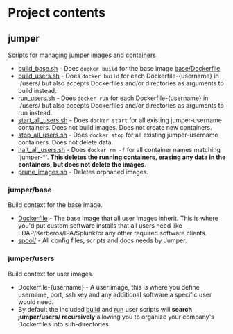 # Project contents

## jumper

Scripts for managing jumper images and containers

* [build_base.sh](/jumper/build_base.sh) - Does
`docker build` for the base image
[base/Dockerfile](/jumper/base/Dockerfile)
* [build_users.sh](/jumper/build_users.sh) - Does
`docker build` for each Dockerfile-{username} in ./users/ but also
accepts Dockerfiles and/or directories as arguments to build instead.
* [run_users.sh](/jumper/run_users.sh) - Does `docker run` for each
Dockerfile-{username} in ./users/ but also accepts Dockerfiles and/or
directories as arguments to run instead.
* [start_all_users.sh](/jumper/start_all_users.sh) - Does
`docker start` for all existing jumper-username containers. Does not
build images. Does not create new containers.
* [stop_all_users.sh](/jumper/stop_all_users.sh) - Does `docker stop`
for all existing jumper-username containers. Does not delete data.
* [halt_all_users.sh](/jumper/halt_all_users.sh) - Does `docker rm -f`
for all container names matching 'jumper-*'.
__This deletes the running containers, erasing any data in the
containers, but does not delete the images__.
* [prune_images.sh](/jumper/prune_images.sh) - Deletes orphaned images.

### jumper/base

Build context for the base image.

* [Dockerfile](/jumper/base/Dockerfile) - The base image that all user
images inherit. This is where you'd put custom software installs that
all users need like LDAP/Kerberos/IPA/Splunk/or any other required
software clients.
* [spool/](/jumper/base/spool) - All config files, scripts and docs
needs by Jumper.

### jumper/users

Build context for user images.

* Dockerfile-{username} - A user image, this is where you define
username, port, ssh key and any additional software a specific user
would need.
* By default the included [build](../jumper/build_users.sh) and
[run](../jumper/run_users.sh) user scripts will __search
jumper/users/ recursively__ allowing you to organize your company's
Dockerfiles into sub-directories.

